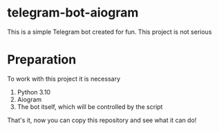 # telegram-bot-aiogram
This is a simple Telegram bot created for fun. This project is not serious

# Preparation
To work with this project it is necessary
1. Python 3.10
2. Aiogram
3. The bot itself, which will be controlled by the script

That's it, now you can copy this repository and see what it can do!
